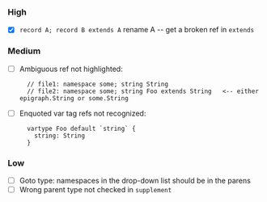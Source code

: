 ### High
- [x] `record A; record B extends A` rename A -- get a broken ref in `extends`

### Medium
- [ ] Ambiguous ref not highlighted:

        // file1: namespace some; string String
        // file2: namespace some; string Foo extends String   <-- either epigraph.String or some.String

- [ ] Enquoted var tag refs not recognized:

        vartype Foo default `string` {
          string: String
        }

### Low
- [ ] Goto type: namespaces in the drop-down list should be in the parens
- [ ] Wrong parent type not checked in `supplement`